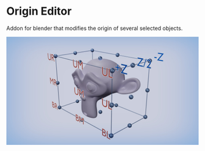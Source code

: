 # Origin Editor
Addon for blender that modifies the origin of several selected objects.

![Estructure panel](estructure.jpg)